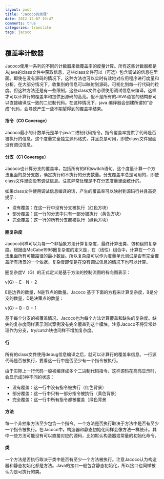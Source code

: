 ```yaml
---
layout: post
title: "Jacoco的原理"
date: 2012-12-07 19:47
comments: true
categories: translate
tags: jacoco
---
```

  
## 覆盖率计数器  

Jacoco使用一系列的不同的计数器来做覆盖率的度量计算。所有这些计数器都是从java的class文件中获取信息，这些class文件可以（可选）包含调试的信息在里面。即使在没有源码的情况下，这种方法也可以实时有效地对应用程序进行度量和分析。在大部分情况下，收集到的信息可以映射到源码，可视化到每一行代码的粒度。但这种方法还是有一些限制。这些class文件必须使用调试信息来编译，这样才可以计算行的覆盖率和提供出源码的高亮。但不是所有的JAVA语言的结构都可以直接编译成一致的二进制代码。在这种情况下，java 编译器会创建所谓的“合成”代码，会导致产生一些不期望得到的覆盖率结果。  
  
<!--more-->  
#### 指令（C0 Coverage）  
  
Jacoco最小的计数单元是单个java二进制代码指令。指令覆盖率提供了代码是否被执行的信息。这个度量完全独立源码格式，并且总是可用，即使class文件里面没有调试信息。  
  
#### 分支（C1 Coverage）  
  
Jacoco也计算分支的覆盖率，包括所有的if和switch语句。这个度量计算一个方法里面的总分支数，确定执行和不执行的分支数量。分支覆盖率总是可用的，即使class文件里面没有调试信息。注意异常处理是不在分支度量里面统计的。  
  
如果class文件使用调试信息编译的话，产生的覆盖率可以映射到源码行并且高亮提示：    
  
* 没有覆盖：在这一行中没有分支被执行（红色方块）
* 部分覆盖：这一行的分支中只有一部分被执行（黄色方块）
* 完全覆盖：这一行的所有分支都被执行（绿色方块）

#### 圈复杂度  

Jacoco同样可以为每一个非抽象方法计算复杂度，最终计算出类、包和组的复杂度。根据由McCabe1996圈复杂度的定义是，在（线性）组合中，计算在一个方法里面所有可能路径的最小数目。所以复杂度可以作为度量单元测试是否有完全覆盖所有场景的一个依据。复杂度即使是在没有调试信息的情况下也可以计算。  
  
圈复杂度V（G）的正式定义是基于方法的控制流图的有向图表示：  
  
v(G) = E - N + 2  

E是边界的数量，N是节点的数量。Jacoco 基于下面的方程来计算复杂度，B是分支的数量，D是决策点的数量：  
  
v(G) = B - D + 1  
  
基于每个分支的被覆盖情况，Jacoco也为每个方法计算覆盖和缺失的复杂度。缺失的复杂度同样表示测试案例没有完全覆盖到这个模块。注意Jacoco不将异常处理作为分支，try/catch块也同样不增加复杂度。  
  
#### 行  
  
所有的class文件使用debug信息编译之后，就可以计算行的覆盖率信息。一行源代码是否被执行，要看这一行中是否至少有一个指令被执行。  
  
由于实际上一行代码一般被编译成多个二进制代码指令，这样源码在高亮显示时，会显示成3种不同的状态：  

* 没有覆盖：这一行中没有指令被执行（红色背景）
* 部分覆盖：这一行中只有一部分指令被执行（黄色背景）
* 完全覆盖：这一行中所有指令都被覆盖（绿色背景
  
#### 方法  

每一个非抽象方法至少包含一个指令。一个方法是否执行取决于方法中是否有至少一个指令被执行。在Jacoco中，构造器和静态初始化同样会像方法一样统计。其中一些方法可能没有可以直接对应的源码，比如默认构造器或常量的初始化命令。  
  
#### 类  

一个方法是否执行取决于类中是否有至少一个方法被执行。注意Jacoco认为构造器和静态初始化都是方法。Java的接口一般包含静态初始化，所以接口也同样被认为是可执行的类。  
  
